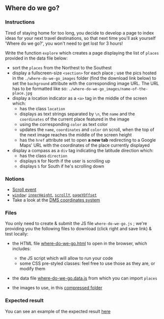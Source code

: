 ## Where do we go?

### Instructions

Tired of staying home for too long, you decide to develop a page to index ideas for your next travel destinations, so that next time you'll ask yourself 'Where do we go?', you won't need to get lost for 3 hours!

Write the function `explore` which creates a page displaying the list of `places` provided in the data file below:

- sort the `places` from the Northest to the Southest
- display a fullscreen-size `<section>` for each place ; use the pics hosted in the `./where-do-we-go_images` folder (find the download link below) to set the `background` attribute with the corresponding image URL. The URL has to be formatted like so: `./where-do-we-go_images/name-of-the-place.jpg`
- display a location indicator as a `<a>` tag in the middle of the screen which:
  - has the class `location`
  - displays as text strings separated by `\n`, the `name` and the `coordinates` of the current place featured in the image
  - using the corresponding `color` as text color
  - updates the `name`, `coordinates` and `color` on scroll, when the top of the next image reaches the middle of the screen height
  - has the `href` attribute set to open **a new tab** redirecting to a Google Maps' URL with the coordinates of the place currently displayed
- display a compass as a `div` tag indicating the latitude direction which:
  - has the class `direction`
  - displays `N` for North if the user is scrolling up
  - displays `S` for South if he's scrolling down

### Notions

- [Scroll event](https://developer.mozilla.org/en-US/docs/Web/API/Element/scroll_event)
- [`window`](https://developer.mozilla.org/en-US/docs/Web/API/Window): [`innerHeight`](https://developer.mozilla.org/en-US/docs/Web/API/Window/innerHeight), [`scrollY`](https://developer.mozilla.org/en-US/docs/Web/API/Window/scrollY), [`pageYOffset`](https://developer.mozilla.org/en-US/docs/Web/API/Window/pageYOffset)
- Take a look at the [DMS coordinates system](https://en.wikipedia.org/wiki/Decimal_degrees)

### Files

You only need to create & submit the JS file `where-do-we-go.js` ; we're providing you the following files to download (click right and save link) & test locally:

- the HTML file [where-do-we-go.html](./where-do-we-go.html) to open in the browser, which includes:

  - the JS script which will allow to run your code
  - some CSS pre-styled classes: feel free to use those as they are, or modify them

- the data file [where-do-we-go.data.js](./where-do-we-go.data.js) from which you can import `places`

- the images to use, in this [compressed folder](https://assets.01-edu.org/where-do-we-go_images.zip)

### Expected result

You can see an example of the expected result [here](https://youtu.be/BLxNi1WH6_0)
